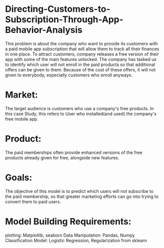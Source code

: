 # Directing-Customers-to-Subscription-Through-App-Behavior-Analysis
This problem is about the company who want to provide its customers with a paid mobile app subscription that will allow them to track all their finances in one place. To attract customers, company releases a free version of their app with some of the main features unlocked. The company has tasked us to identify which user will not enroll in the paid products so that additional offers can be given to them. Because of the cost of these offers, it will not given to everybody, especially customers who enroll anyways.
# Market:
The target audience is customers who use a company's free products. In this case Study, this refers to User who installed(and used) the company's free mobile app.
# Product:
The paid memberships often provide enhanced versions of the free products already given for free, alongside new features.
# Goals:
The objective of this model is to predict which users will not subscribe to the paid membership, so that greater marketing efforts can go into trying to convert them to paid users.
# Model Building Requirements:
plotting: Matplotlib, seaborn
Data Manipulation: Pandas, Numpy
Classification Model: Logistic Regression, Regularization from sklearn
